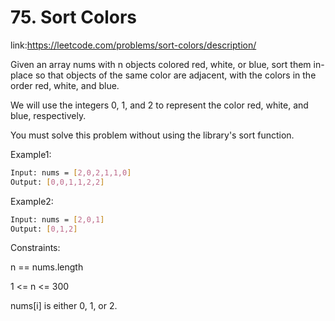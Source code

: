 
# 75. Sort Colors













link:https://leetcode.com/problems/sort-colors/description/

Given an array nums with n objects colored red, white, or blue, sort them in-place so that objects of the same color are adjacent, with the colors in the order red, white, and blue.

We will use the integers 0, 1, and 2 to represent the color red, white, and blue, respectively.

You must solve this problem without using the library's sort function.



Example1:
```bash
Input: nums = [2,0,2,1,1,0]
Output: [0,0,1,1,2,2]


```

Example2:
```bash
Input: nums = [2,0,1]
Output: [0,1,2]

```









Constraints:

n == nums.length

1 <= n <= 300

nums[i] is either 0, 1, or 2.
